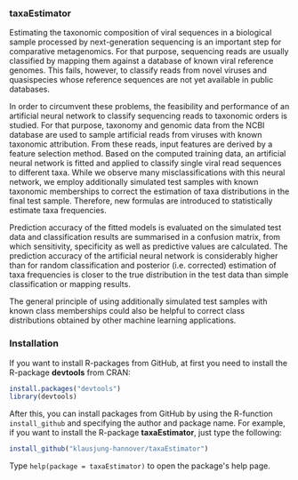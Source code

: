 ### taxaEstimator
Estimating the taxonomic composition of viral sequences in a biological sample processed by next-generation sequencing is an important step for comparative metagenomics. For that purpose, sequencing reads are usually classified by mapping them against a database of known viral reference genomes. This fails, however, to classify reads from novel viruses and quasispecies whose reference sequences are not yet available in public databases.

In order to circumvent these problems, the feasibility and performance of an artificial neural network to classify sequencing reads to taxonomic orders is studied. For that purpose, taxonomy and genomic data from the NCBI database are used to sample artificial reads from viruses with known taxonomic attribution. From these reads, input features are derived by a feature selection method. Based on the computed training data, an artificial neural network is fitted and applied to classify single viral read sequences to different taxa. While we observe many misclassifications with this neural network, we employ additionally simulated test samples with known taxonomic memberships to correct the estimation of taxa distributions in the final test sample. Therefore, new formulas are introduced to statistically estimate taxa frequencies.

Prediction accuracy of the fitted models is evaluated on the simulated test data and classification results are summarised in a confusion matrix, from which sensitivity, specificity as well as predictive values are calculated. The prediction accuracy of the artificial neural network is considerably higher than for random classification and posterior (i.e. corrected) estimation of taxa frequencies is closer to the true distribution in the test data than simple classification or mapping results.

The general principle of using additionally simulated test samples with known class memberships could also be helpful to correct class distributions obtained by other machine learning applications.

### Installation
If you want to install R-packages from GitHub, at first you need to install the R-package **devtools** from CRAN:

```r
install.packages("devtools")
library(devtools)
```
After this, you can install packages from GitHub by using the R-function ```install_github``` and specifying the author and package name. For example, if you want to install the R-package **taxaEstimator**, just type the following:

```r
install_github("klausjung-hannover/taxaEstimator")
```

Type `help(package = taxaEstimator)` to open the package's help page.
